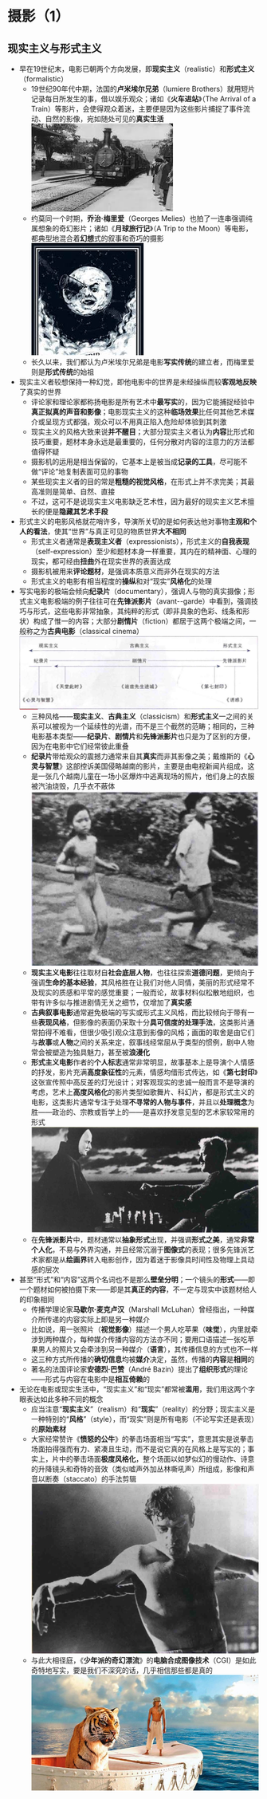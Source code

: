 # 摄影（1）
## 现实主义与形式主义
* 早在19世纪末，电影已朝两个方向发展，即**现实主义**（realistic）和**形式主义**（formalistic）
  * 19世纪90年代中期，法国的**卢米埃尔兄弟**（lumiere Brothers）就用短片记录每日所发生的事，借以娱乐观众；诸如《**火车进站**》（The Arrival of a Train）等影片，会使得观众着迷，主要便是因为这些影片捕捉了事件流动、自然的影像，宛如随处可见的**真实生活**
![](images/火车进站.jpg)
  * 约莫同一个时期，**乔治·梅里爱**（Georges Melies）也拍了一连串强调纯属想象的奇幻影片；诸如《**月球旅行记**》（A Trip to the Moon）等电影，都典型地混合着**幻想**式的叙事和奇巧的摄影
![](images/月球旅行记.jpg)
  * 长久以来，我们都认为卢米埃尔兄弟是电影**写实传统**的建立者，而梅里爱则是**形式传统**的始祖
* 现实主义者较想保持一种幻觉，即他电影中的世界是未经操纵而较**客观地反映**了真实的世界
  * 评论家和理论家都称扬电影是所有艺术中**最写实**的，因为它能捕捉经验中**真正拟真的声音和影像**；电影现实主义的这种**临场效果**比任何其他艺术媒介或呈现方式都强，观众可以不用真正陷入危险却体验到其刺激
  * 现实主义的风格大致来说**并不醒目**；大部分现实主义者认为**内容**比形式和技巧重要，题材本身永远是最重要的，任何分散对内容的注意力的方法都值得怀疑
  * 摄影机的运用是相当保留的，它基本上是被当成**记录的工具**，尽可能不做“评论”地复制表面可见的事物
  * 某些现实主义者的目的常是**粗糙的视觉风格**，在形式上并不求完美；其最高准则是简单、自然、直接
  * 不过，这可不是说现实主义电影缺乏艺术性，因为最好的现实主义艺术擅长的便是**隐藏其艺术手段**
* 形式主义的电影风格就花哨许多，导演所关切的是如何表达他对事物**主观和个人的看法**，使其“世界”与真正可见的物质世界**大不相同**
  * 形式主义者通常是**表现主义者**（expressionists），形式主义的**自我表现**（self-expression）至少和题材本身一样重要，其内在的精神面、心理的现实，都可经由**扭曲**外在现实世界的表面达成
  * 摄影机被用来**评论题材**，是强调本质意义而非外在现实的方法
  * 形式主义的电影有相当程度的**操纵**和对“现实”**风格化**的处理
* 写实电影的极端会倾向**纪录片**（documentary），强调人与物的真实摄像；形式主义电影极端的例子往往可在**先锋派影片**（avant--garde）中看到，强调技巧与形式，这些电影非常抽象，其纯粹的形式（即非具象的色彩、线条和形状）构成了惟一的内容；大部分**剧情片**（fiction）都居于这两个极端之间，一般称之为**古典电影**（classical cinema）
![](images/电影风格.png)
  * 三种风格——**现实主义**、**古典主义**（classicism）和**形式主义**一之间的关系可以被视为一个延续性的光谱，而不是三个截然的范畴；相同的，三种电影基本类型——**纪录片**、**剧情片**和**先锋派影片**也只是为了区别的方便，因为在电影中它们经常彼此重叠
  * **纪录片**带给观众的震撼力通常来自其**真实**而非其影像之美；戴维斯的《**心灵与智慧**》这部控诉美国侵略越南的影片，主要是由电视新闻片组成，这是一张几个越南儿童在一场小区爆炸中逃离现场的照片，他们身上的衣服被汽油烧毁，几乎衣不蔽体
![](images/心灵与智慧.png)
  * **现实主义电影**往往取材自**社会底层人物**，也往往探索**道德问题**，更倾向于强调**生命的基本经验**，其风格胜在让我们对他人同情，美丽的形式经常不及现实的质感和平常的感觉重要；一般而论，故事材料似松散地组织，也带有许多似与推进剧情无关之细节，仅增加了**真实感**
  * **古典叙事电影**通常避免极端的写实或形式主义风格，而比较倾向于带有一些**表现风格**，但影像的表面仍采取十分**具可信度的处理手法**，这类影片通常拍得不难看，但很少吸引观众注意到影像的风格；画面的取舍是由它们与**故事**或**人物**之间的关系来定，叙事线经常屈从于类型的惯例，剧中人物常会被塑造为独具魅力，甚至被**浪漫化**
  * **形式主义电影**作者的**个人标志**通常非常明显，故事基本上是导演个人情感的抒发，影片充满**高度象征性**的元素，情感均借形式传达，如《**第七封印**》这张宣传照中高反差的灯光设计；对客观现实的忠诚一般而言不是导演的考虑，艺术上**高度风格化**的影片类型如歌舞片、科幻片，都是形式主义的电影，这类影片通常专注于处理**不寻常的人物与事件**，并且以**处理概念**为胜——政治的、宗教或哲学上的——是喜欢抒发意见型的艺术家较常用的形式
![](images/第七封印.png)
  * 在**先锋派影片**中，题材通常以**抽象形式**出现，并强调**形式之美**，通常**非常个人化**，不易与外界沟通，并且经常沉溺于**图像式**的表现；很多先锋派艺术家都是从**绘画界**转入电影创作，因为着迷于影像具时间性及物理上具动感的层次
* 甚至“形式”和“内容”这两个名词也不是那么**壁垒分明**；一个镜头的**形式**——即一个题材如何被拍摄下来——即是其**真正的内容**，不一定与现实中该题材给人的印象相同
  * 传播学理论家**马歇尔·麦克卢汉**（Marshall McLuhan）曾经指出，一种媒介所传递的内容实际上即是另一种媒介
  * 比如说，用一张照片（**视觉影像**）描述一个男人吃苹果（**味觉**），内里就牵涉到两种媒介，每种媒介传播内容的方法亦不同；要用口语描述一张吃苹果男人的照片又会牵涉到另一种媒介（**语言**），其传播信息的方式也不一样
  * 这三种方式所传播的**确切信息**均被**媒介**决定，虽然，传播的**内容**是**相同**的
  * 著名的法国评论家**安德烈·巴赞**（André Bazin）提出了**组织形式**的理论——形式与内容在电影中是**相互倚赖**的
* 无论在电影或现实生活中，“现实主义”和“现实”都常被**滥用**，我们用这两个字眼表达如此多种不同的概念
  * 应当注意“**现实主义**”（realism）和“**现实**”（reality）的分野；现实主义是一种特别的“**风格**”（style），而“现实”则是所有电影（不论写实还是表现）的**原始素材**
  * 大家经常赞许《**愤怒的公牛**》的拳击场面相当“写实”，意思其实是说拳击场面拍得强而有力、紧凑且生动，而不是说它真的在风格上是写实的；事实上，片中的拳击场面**极度风格化**，整个场面以如梦似幻的慢动作、诗意的升降镜头和奇特的音效（类似嘘声外加丛林嘶吼声）所组成，影像和声音以断奏（staccato）的手法剪辑
![](images/愤怒的公牛.png)
  * 与此大相径庭，《**少年派的奇幻漂流**》的**电脑合成图像技术**（CGI）是如此奇特地写实，要是我们不深究的话，几乎相信那些都是真的
![](images/少年派的奇幻漂流.jpg)